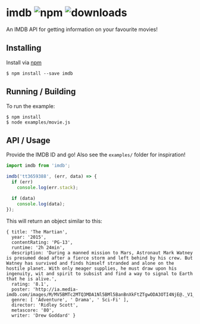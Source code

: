 imdb ![npm](https://img.shields.io/npm/v/imdb.svg) ![downloads](https://img.shields.io/npm/dt/imdb.svg)
====

An IMDB API for getting information on your favourite movies!

## Installing
Install via [npm](https://npmjs.com)

    $ npm install --save imdb

## Running / Building
To run the example:

    $ npm install
    $ node examples/movie.js
    
## API / Usage

Provide the IMDB ID and go! Also see the `examples/` folder for inspiration!

```javascript
import imdb from 'imdb';

imdb('tt3659388', (err, data) => {
  if (err)
    console.log(err.stack);

  if (data)
    console.log(data);
});
```

This will return an object similar to this:

```
{ title: 'The Martian',
  year: '2015',
  contentRating: 'PG-13',
  runtime: '2h 24min',
  description: 'During a manned mission to Mars, Astronaut Mark Watney is presumed dead after a fierce storm and left behind by his crew. But Watney has survived and finds himself stranded and alone on the hostile planet. With only meager supplies, he must draw upon his ingenuity, wit and spirit to subsist and find a way to signal to Earth that he is alive.',
  rating: '8.1',
  poster: 'http://ia.media-imdb.com/images/M/MV5BMTc2MTQ3MDA1Nl5BMl5BanBnXkFtZTgwODA3OTI4NjE@._V1_UX182_CR0,0,182,268_AL_.jpg',
  genre: [ 'Adventure', ' Drama', ' Sci-Fi' ],
  director: 'Ridley Scott',
  metascore: '80',
  writer: 'Drew Goddard' }

```
